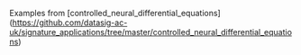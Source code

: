 Examples from
[controlled_neural_differential_equations]
(https://github.com/datasig-ac-uk/signature_applications/tree/master/controlled_neural_differential_equations)
